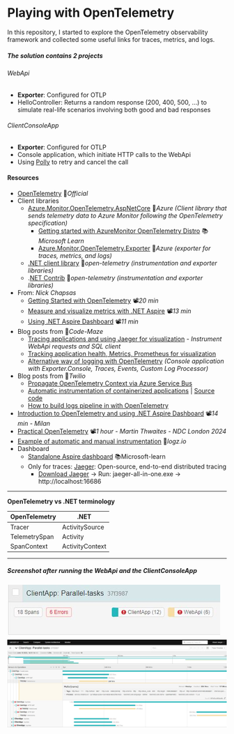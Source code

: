 # Playing with OpenTelemetry

In this repository, I started to explore the OpenTelemetry observability framework and collected some useful links for traces, metrics, and logs.

##### The solution contains 2 projects

###### WebApi
- **Exporter**: Configured for OTLP
- HelloController: Returns a random response (200, 400, 500, ...) to simulate real-life scenarios involving both good and bad responses

###### ClientConsoleApp
- **Exporter**: Configured for OTLP
- Console application, which initiate HTTP calls to the WebApi
- Using [Polly](https://github.com/App-vNext/Polly) to retry and cancel the call

#### Resources
- [OpenTelemetry](https://opentelemetry.io) 📓*Official*
- Client libraries
  - [Azure.Monitor.OpenTelemetry.AspNetCore](https://github.com/Azure/azure-sdk-for-net/tree/main/sdk/monitor/Azure.Monitor.OpenTelemetry.AspNetCore) 👤*Azure (Client library that sends telemetry data to Azure Monitor following the OpenTelemetry specification)*
    - [Getting started with AzureMonitor OpenTelemetry Distro](https://learn.microsoft.com/en-us/azure/azure-monitor/app/opentelemetry-enable) 📚*Microsoft Learn*
    - [Azure.Monitor.OpenTelemetry.Exporter](https://github.com/Azure/azure-sdk-for-net/tree/main/sdk/monitor/Azure.Monitor.OpenTelemetry.Exporter) 👤*Azure (exporter for traces, metrics, and logs)*
  - [.NET client library](https://github.com/open-telemetry/opentelemetry-dotnet) 👤*open-telemetry (instrumentation and exporter libraries)*
  - .[NET Contrib](https://github.com/open-telemetry/opentelemetry-dotnet-contrib) 👤*open-telemetry (instrumentation and exporter libraries)*
- From: *Nick Chapsas*
  - [Getting Started with OpenTelemetry](https://youtu.be/nFU-hcHyl2s) 📽*20 min*
  - [Measure and visualize metrics with .NET Aspire](https://youtu.be/8kDugxr3Hdg) 📽*13 min*
  - [Using .NET Aspire Dashboard](https://youtu.be/617oVraGY_M) 📽*11 min*
- Blog posts from 📓*Code-Maze*
  - [Tracing applications and using Jaeger for visualization](https://code-maze.com/tracing-dotnet-applications-opentelemetry) *- Instrument WebApi requests and SQL client*
  - [Tracking application health, Metrics, Prometheus for visualization](https://code-maze.com/tracking-dotnet-opentelemetry-metrics)
  - [Alternative way of logging with OpenTelemetry](https://code-maze.com/dotnet-opentelemetry-logging) *(Console application with Exporter.Console, Traces, Events, Custom Log Processor)*
- Blog posts from 📓*Twilio*
  - [Propagate OpenTelemetry Context via Azure Service Bus](https://www.twilio.com/blog/propagate-opentelemetry-context-via-azure-service-bus-for-async-dotnet-services)
  - [Automatic instrumentation of containerized applications](https://www.twilio.com/blog/automatic-instrumentation-of-containerized-dotnet-applications-with-opentelemetry) | [Source code](https://github.com/rahulrai-in/autoinstrumentation-demo)
  - [How to build logs pipeline in with OpenTelemetry](https://www.twilio.com/blog/build-a-logs-pipeline-in-dotnet-with-opentelemetry)
- [Introduction to OpenTelemetry and using .NET Aspire Dashboard](https://youtu.be/HrRrJ5wTtdk) 📽*14 min - Milan*
- [Practical OpenTelemetry](https://youtu.be/WzZI_IT6gYo) 📽️*1 hour - Martin Thwaites - NDC London 2024*
- [Example of automatic and manual instrumentation](https://logz.io/blog/csharp-dotnet-opentelemetry-instrumentation) 📓*logz.io*
- Dashboard
  - [Standalone Aspire dashboard](https://learn.microsoft.com/en-us/dotnet/aspire/fundamentals/dashboard/standalone) 📚Microsoft-learn
  - Only for traces: [Jaeger](https://www.jaegertracing.io): Open-source, end-to-end distributed tracing
    - [Download Jaeger](https://www.jaegertracing.io/download) -> Run: jaeger-all-in-one.exe -> http://localhost:16686


---

**OpenTelemetry vs .NET terminology**

| OpenTelemetry | .NET            |
| ------------- | --------------- |
| Tracer        | ActivitySource  |
| TelemetrySpan | Activity        |
| SpanContext   | ActivityContext |

---

##### Screenshot after running the WebApi and the ClientConsoleApp
![Trace](dt-img-01.jpg)
![Trace-detailed](dt-img-02.jpg)